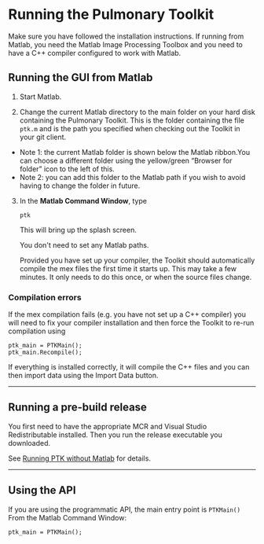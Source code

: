 # Running the Pulmonary Toolkit

Make sure you have followed the installation instructions. If running from Matlab, you need the Matlab Image Processing Toolbox and you need to have a C++ compiler configured to work with Matlab.




## Running the GUI from Matlab

1. Start Matlab.

2. Change the current Matlab directory to the main folder on your hard disk containing the Pulmonary Toolkit. This is the folder containing the file `ptk.m` and is the path you specified when checking out the Toolkit in your git client.
 - Note 1: the current Matlab folder is shown below the Matlab ribbon.You can choose a different folder using the yellow/green “Browser for folder” icon  to the left of this.
 - Note 2: you can add this folder to the Matlab path if you wish to avoid having to change the folder in future.

3. In the **Matlab Command Window**, type
    ```
    ptk
    ```

   This will bring up the splash screen.

   You don't need to set any Matlab paths.

   Provided you have set up your compiler, the Toolkit should automatically compile the mex files the first time it starts up. This may take a few minutes. It only needs to do this once, or when the source files change.

### Compilation errors

   If the mex compilation fails (e.g. you have not set up a C++ compiler) you will need to fix your compiler installation and then force the Toolkit to re-run compilation using
   ```
   ptk_main = PTKMain();
   ptk_main.Recompile();
   ```


If everything is installed correctly, it will compile the C++ files and you can then import data using the Import Data button.

---

## Running a pre-build release

You first need to have the appropriate MCR and Visual Studio Redistributable installed.
Then you run the release executable you downloaded.

See [Running PTK without Matlab](../overview/Running-PTK-without-Matlab) for details.

---

## Using the API

If you are using the programmatic API, the main entry point is `PTKMain()`
From the Matlab Command Window:
```
ptk_main = PTKMain();
```
